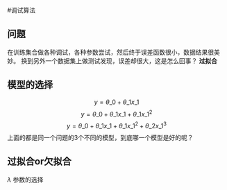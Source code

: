 #调试算法

## 问题
在训练集合做各种调试，各种参数尝试，然后终于误差函数很小，数据结果很美妙。
换到另外一个数据集上做测试发现，误差却很大，这是怎么回事？
**过拟合**

## 模型的选择

$$y = \theta\_{0} + \theta\_{1}x\_{1} $$
$$y = \theta\_{0} + \theta\_{1}x\_{1} + \theta\_{1}x\_{1}^{2}$$
$$y = \theta\_{0} + \theta\_{1}x\_{1} + \theta\_{1}x\_{1}^{2} + \theta\_{2}x\_{1}^{3} $$ 
上面的都是同一个问题的3个不同的模型，到底哪一个模型是好的呢？

## 过拟合or欠拟合

 $\lambda$ 参数的选择